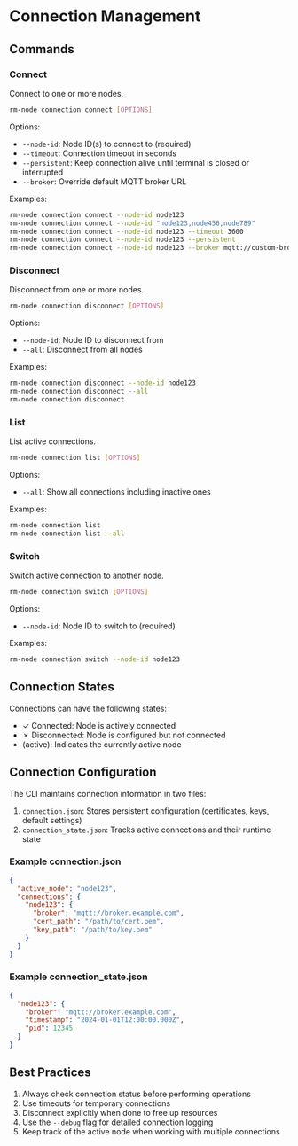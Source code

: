 # Connection Management

## Commands

### Connect

Connect to one or more nodes.

```bash
rm-node connection connect [OPTIONS]
```

Options:
- `--node-id`: Node ID(s) to connect to (required)
- `--timeout`: Connection timeout in seconds
- `--persistent`: Keep connection alive until terminal is closed or interrupted
- `--broker`: Override default MQTT broker URL

Examples:
```bash
rm-node connection connect --node-id node123
rm-node connection connect --node-id "node123,node456,node789"
rm-node connection connect --node-id node123 --timeout 3600
rm-node connection connect --node-id node123 --persistent
rm-node connection connect --node-id node123 --broker mqtt://custom-broker.example.com
```

### Disconnect

Disconnect from one or more nodes.

```bash
rm-node connection disconnect [OPTIONS]
```

Options:
- `--node-id`: Node ID to disconnect from
- `--all`: Disconnect from all nodes

Examples:
```bash
rm-node connection disconnect --node-id node123
rm-node connection disconnect --all
rm-node connection disconnect
```

### List

List active connections.

```bash
rm-node connection list [OPTIONS]
```

Options:
- `--all`: Show all connections including inactive ones

Examples:
```bash
rm-node connection list
rm-node connection list --all
```

### Switch

Switch active connection to another node.

```bash
rm-node connection switch [OPTIONS]
```

Options:
- `--node-id`: Node ID to switch to (required)

Examples:
```bash
rm-node connection switch --node-id node123
```

## Connection States

Connections can have the following states:
- ✓ Connected: Node is actively connected
- ✗ Disconnected: Node is configured but not connected
- (active): Indicates the currently active node

## Connection Configuration

The CLI maintains connection information in two files:
1. `connection.json`: Stores persistent configuration (certificates, keys, default settings)
2. `connection_state.json`: Tracks active connections and their runtime state

### Example connection.json
```json
{
  "active_node": "node123",
  "connections": {
    "node123": {
      "broker": "mqtt://broker.example.com",
      "cert_path": "/path/to/cert.pem",
      "key_path": "/path/to/key.pem"
    }
  }
}
```

### Example connection_state.json
```json
{
  "node123": {
    "broker": "mqtt://broker.example.com",
    "timestamp": "2024-01-01T12:00:00.000Z",
    "pid": 12345
  }
}
```

## Best Practices

1. Always check connection status before performing operations
2. Use timeouts for temporary connections
3. Disconnect explicitly when done to free up resources
4. Use the `--debug` flag for detailed connection logging
5. Keep track of the active node when working with multiple connections 